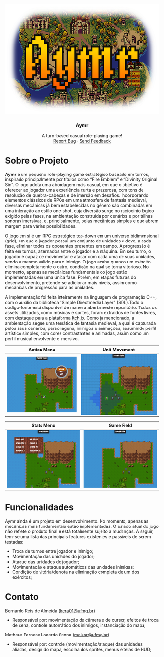 <!-- LOGO -->
<br />
<p align="center">
  <a href="https://github.com/bereis01/DJD_TP/blob/main/README.md">
    <img src="./Docs/aymr_logo.png" alt="Aymr" width="640" height="360">
  </a>

  <h3 align="center"><strong>Aymr</strong></h3>
  <p align="center">
    A turn-based casual role-playing game!
    <br />
    <a href="https://github.com/bereis01/DJD_TP/issues">Report Bug</a>
    ·
    <a href="#contact">Send Feedback</a>
  </p>
</p>

<!-- DESCRIPTION -->
# Sobre o Projeto
**Aymr** é um pequeno role-playing game estratégico baseado em turnos, inspirado principalmente por títulos como “Fire Emblem” e “Divinity Original Sin”. O jogo adota uma abordagem mais casual, em que o objetivo é oferecer ao jogador uma experiência curta e prazerosa, com tons de resolução de quebra-cabeças e de imersão em desafios. Incorporando elementos clássicos de RPGs em uma atmosfera de fantasia medieval, diversas mecânicas já bem estabelecidas no gênero são combinadas em uma interação ao estilo one-shot, cuja diversão surge no raciocínio lógico exigido pelas fases, na ambientação construída por cenários e por trilhas sonoras imersivas, e, principalmente, pelas mecânicas simples e que abrem margem para várias possibilidades.

O jogo em si é um RPG estratégico top-down em um universo bidimensional (grid), em que o jogador possui um conjunto de unidades e deve, a cada fase, eliminar todos os oponentes presentes em campo. A progressão é feita em turnos, alternados entre o jogador e a máquina. Em seu turno, o jogador é capaz de movimentar e atacar com cada uma de suas unidades, sendo o mesmo válido para o inimigo. O jogo acaba quando um exército elimina completamente o outro, condição na qual se torna vitorioso. No momento, apenas as mecânicas fundamentais do jogo estão implementadas em uma única fase. Porém, em etapas futuras do desenvolvimento, pretende-se adicionar mais níveis, assim como mecânicas de progressão para as unidades.

A implementação foi feita inteiramente na linguagem de programação C++, com o auxílio da biblioteca "Simple Directmedia Layer" (SDL).Todo o código-fonte está disponível de maneira aberta neste repositório. Todos os assets utilizados, como músicas e sprites, foram extraídos de fontes livres, com destaque para a plataforma <a href="https://itch.io/">Itch.io</a>. Como já mencionado, a ambientação segue uma temática de fantasia medieval, a qual é capturada pelos seus cenários, personagens, inimigos e animações, assumindo perfil artístico simples, com cores contrastantes e animadas, assim como um perfil musical envolvente e imersivo.

Action Menu                |  Unit Movement
:-------------------------:|:-------------------------:
![](./Docs/action_menu.png)  |  ![](./Docs/movement.png)

Stats Menu                 |  Game Field
:-------------------------:|:-------------------------:
![](./Docs/stats.png)  |  ![](./Docs/base.png)

<!-- FUNCTIONALITIES -->
# Funcionalidades
Aymr ainda é um projeto em desenvolvimento. No momento, apenas as mecânicas mais fundamentais estão implementadas. O estado atual do jogo não reflete o produto final e está totalmente sujeito a mudanças. A seguir, tem-se uma lista das principais features existentes e passíveis de serem testadas:

- Troca de turnos entre jogador e inimigo;
- Movimentação das unidades do jogador;
- Ataque das unidades do jogador;
- Movimentação e ataque automáticos das unidades inimigas;
- Condição de vitória/derrota na eliminação completa de um dos exércitos;

<!-- CONTACT -->
# Contato
Bernardo Reis de Almeida (bera01@ufmg.br)
- Responsável por: movimentação de câmera e de cursor, efeitos de troca de cena, controle automático dos inimigos, instanciação do mapa;

Matheus Farnese Lacerda Senna (melkor@ufmg.br)
- Responsável por: controle (movimentação/ataque) das unidades aliadas, design do mapa, escolha dos sprites, menus e telas de HUD;